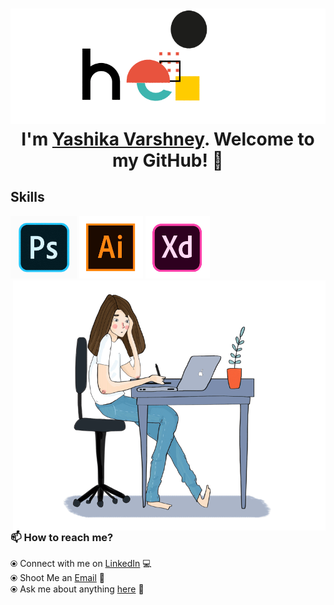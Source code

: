 <h1 align="center"> <img src="https://github.com/yashikavarshney/yashikavarshney/blob/main/hellodemo.gif" alt="hello-gif"> <br >I'm <a href="https://www.linkedin.com/in/yashika-varshney/">Yashika Varshney</a>. Welcome to my GitHub! 🤗</h1>

## Skills

<p float="left">
  <a>
    <img src="https://github.com/yashikavarshney/yashikavarshney/blob/main/psd.gif"  height="100" /> 
  </a>
  <a>
    <img src="https://github.com/yashikavarshney/yashikavarshney/blob/main/ai.gif"  height="100" />
  </a>
  <a>
    <img src="https://github.com/yashikavarshney/yashikavarshney/blob/main/xd.gif"  height="100" />
  </a>  

<img align="right" alt="UX Girl" height=400 width=500 src="https://github.com/yashikavarshney/yashikavarshney/blob/main/me.gif" />
  
### 📫 How to reach me? 

  ⦿ Connect with me on [LinkedIn](https://www.linkedin.com/in/yashika-varshney/) 💻 <br>
  ⦿ Shoot Me an [Email](mailto:yashikavarshney.yv@gmail.com) 💌 <br>
  ⦿ Ask me about anything [here](https://github.com/yashikavarshney/yashikavarshney/issues) 💬 <br>
